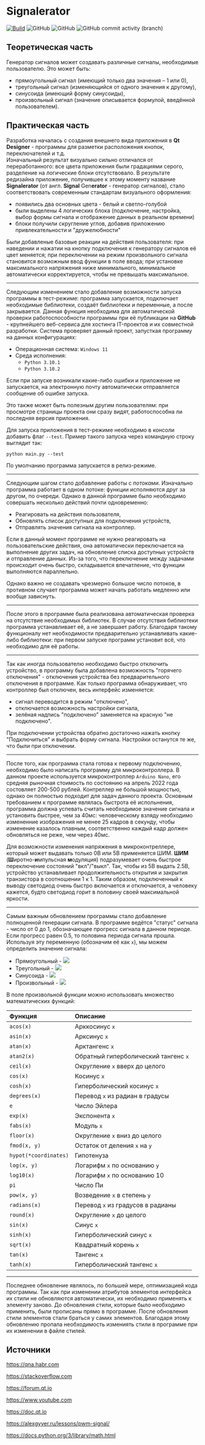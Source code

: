 # Signalerator

[![Build](https://github.com/EgorkA82/Signalerator/actions/workflows/main.yml/badge.svg)](https://github.com/EgorkA82/Signalerator/actions/workflows/main.yml)
![GitHub](https://img.shields.io/github/languages/code-size/EgorkA82/Signalerator)
![GitHub](https://img.shields.io/github/license/EgorkA82/Signalerator)
![GitHub commit activity (branch)](https://img.shields.io/github/commit-activity/m/EgorkA82/Signalerator)

## Теоретическая часть

Генератор сигналов может создавать различные сигналы, необходимые пользователю. Это может быть:

* прямоугольный сигнал (имеющий только два значения – 1 или 0),
* треугольный сигнал (изменяющийся от одного значения к другому),
* синусоида (имеющий форму синусоиды),
* произвольный сигнал (значение описывается формулой, введённой пользователем).

## Практическая часть

Разработка началась с создания внешнего вида приложения в **Qt Designer** - программы для разметки расположения кнопок, переключателей и т.д.\
Изначальный результат визуально сильно отличался от переработанного: все цвета приложения были градациями серого, разделение на логические блоки отсутствовало. В результате редизайна приложение, получившее к этому моменту название **Signalerator** (от англ. **Signal** Gen**erator** - генератор сигналов), стало соответствовать современным стандартам визуального оформления:

* появились два основных цвета - белый и светло-голубой
* были выделены 4 логических блока (подключение, настройка, выбор формы сигнала и отображение данных в реальном времени)
* блоки получили скругление углов, добавив приложению привлекательности и "дружелюбности"

Были добавленые базовые реакции на действия пользователя: при наведении и нажатии на кнопку подключения к генератору сигналов её цвет меняется; при переключении на режим произвольного сигнала становится возможным ввод функции в поле ввода; при установке максимального напряжения ниже минимального, минимальное автоматически корректируется, чтобы не превышать максимальное.

---

Следующим изменением стало добавление возможности запуска программы в тест-режиме: программа запускается, подключает необходимые библиотеки, создаёт библиотеки и переменные, а после закрывается. Данная функция необходима для автоматической проверки работоспособности программы при её публикации на **GitHub** - крупнейшего веб-сервиса для хостинга IT-проектов и их совместной разработки. Система проверяет данный проект, запусткая программу на данных конфигурациях:

* Операционная система: `Windows 11`
* Среда исполнения:
  - `Python 3.10.1`
  - `Python 3.10.2`

Если при запуске возникали какие-либо ошибки и приложение не запускается, на электронную почту автоматически отправляется сообщение об ошибке запуска.

Это также может быть полезным другим пользователям: при просмотре страницы проекта они сразу видят, работоспособна ли последняя версия приложения.

Для запуска приложения в тест-режиме необходимо в консоли добавить флаг `--test`. Пример такого запуска через командную строку выглядит так:

```python main.py --test```

По умолчанию программа запускается в релиз-режиме.

---

Следующим шагом стало добавление работы с *потоками*. Изначально программа работает в одном потоке: функции исполняются друг за другом, по очереди. Однако в данной программе было необходимо совершать несколько действий почти одновременно:

* Реагировать на действия пользователя,
* Обновлять список доступных для подключения устройств,
* Отправлять значения сигнала на контроллер.
  
Если в данный момент программе не нужно реагировать на пользовательские действия, она автоматически переключается на выполнение других задач, на обновление списка доступных устройств и отправление данных. Из-за того, что переключение между задачами происходит очень быстро, складывается впечатление, что функции выполняются параллельно.

Однако важно не создавать чрезмерно большое число потоков, в противном случает программа может начать работать медленно или вообще зависнуть.

---

После этого в программе была реализована автоматическая проверка на отсутствие необходимых библиотек. В случае отсутствия библиотеки программа устанавливает её, а не завершает работу. Благодаря такому функционалу нет необходимости предварительно устанавливать какие-либо библиотеки: при первом запуске программ установит всё, что необходимо для её работы.

---

Так как иногда пользователю необходимо быстро отключить устройство, в программу была добавлена возможность "горячего отключения" - отключения устройства без предварительного отключения в программе. Как только программа обнаруживает, что контроллер был отключен, весь интерфейс изменяется:

* сигнал переводится в режим "отключено",
* отключается возможность настройки сигнала,
* зелёная надпись "подключено" заменяется на красную "не подключено".

При подключении устройства обратно достаточно нажать кнопку "Подключиться" и выбрать форму сигнала. Настройки останутся те же, что были при отключении.

---

После того, как программа стала готова к первому подключению, необходимо было написать программу для микроконтроллера. В данном проекте используется микроконтроллер `Arduino Nano`, его средняя рыночная стоимость по состоянию на апрель 2022 года состовляет 200-500 рублей. Контреллер не большой мощностью, однако он полностью подходит для задач данного проекта. Основным требованием к программе являлась быстрота её испольнения, программа должна успевать считать необходимое значение сигнала и установить быстрее, чем за 40мс: человеческому взляду необходимо измененние изображения не менее 25 кадров в секунду, чтобы изменение казалось плавным, соответственно каждый кадр должен обновляться не реже, чем через 40мс.

Для возможности изменения напряжения в микроконтреллере, который может выдавать только 0В или 5В применяется ШИМ. **ШИМ** (**Ш**иротно-**и**мпульсная  **м**одуляция) подразумевает очень быстрое переключение состояний "вкл"/"выкл". Так, чтобы из 5В выдать 2.5В, устройство устанавливает продолжительность открытия и закрытия транзистора в соотношении 1 к 1. Таким образом, подключенный к выводу светодиод очень быстро включается и отключается, а человеку кажется, будто светодиод горит в половину своей максимальной яркости.

---

Самым важным обновлением программы стало добавление полноценной генерации сигнала. В программе ведётся "статус" сигнала - число от 0 до 1, обозначающее прогресс сигнала в данном периоде. Если прогресс равен 0.5, то половина периода сигнала прошла. Используя эту переменную (обозначим её как `x`), мы можем определить значение сигнала:

* Прямоугольный - ![](https://render.githubusercontent.com/render/math?math=(x%20%5Clt%200.5%20%5CRightarrow%200)%20%5Ciff%20(x%20%5Cgeq%200.5%20%5CRightarrow%201))
* Треугольный - ![](https://render.githubusercontent.com/render/math?math=(x%20%5Clt%200.5%20%5CRightarrow%202x)%20%5Ciff%20(x%20%5Cgeq%200.5%20%5CRightarrow%202(-x%20%2b%201)))
* Синусоида - ![](https://render.githubusercontent.com/render/math?math=%5Csin(2%20%5Cpi%20x%20%2b%201))
* Произвольный - ![](https://render.githubusercontent.com/render/math?math=%5Cint_%7B0%7D%5E%7B1%7D%20f(x))

В поле произвольной функции можно использовать множество математических функций:

| Функция | Описание |
| :- | :- |
| `acos(x)` | Арккосинус `x` |
| `asin(x)` | Арксинус `x` |
| `atan(x)` | Арктангенс `x` |
| `atan2(x)` | Обратный гиперболический тангенс `x` |
| `ceil(x)` | Округление `x` вверх до целого |
| `cos(x)` | Косинус `x` |
| `cosh(x)` | Гиперболический косинус `x` |
| `degrees(x)` | Перевод `x` из радиан в градусы |
| `e` | Число Эйлера |
| `exp(x)` | Экспонента `x` |
| `fabs(x)` | Модуль `x` |
| `floor(x)` | Округление `x` вниз до целого |
| `fmod(x, y)` | Остаток от деления `x` на `y` |
| `hypot(*coordinates)` | Гипотенуза |
| `log(x, y)` | Логарифм `x` по основанию `y` |
| `log10(x)` | Логарифм `x` по основанию 10 |
| `pi` | Число Пи |
| `pow(x, y)` | Возведение `x` в степень `y` |
| `radians(x)` | Перевод `x` из градусов в радианы |
| `round(x)` | Округление `x` до целого |
| `sin(x)` | Синус `x` |
| `sinh(x)` | Гиперболический синус `x` |
| `sqrt(x)` | Квадратный корень `x` |
| `tan(x)` | Тангенс `x` |
| `tanh(x)` | Гиперболический тангенс `x` |

---

Последнее обновление являлось, по большей мере, оптимизацией кода программы. Так как при изменении атрибутов элементов интерфейса их стили не обновляются автоматически, их необходимо применять к элементу заново. До обновления стили, которые было необходимо применить, были прописаны прямо в программе. После обновления стили элементов стали браться у самих элементов. Благодаря этому обновлению пропала необходимость измениять стили в программе при их изменении в файле стилей.

## Источники

<https://qna.habr.com>

<https://stackoverflow.com>

<https://forum.qt.io>

<https://www.youtube.com>

<https://doc.qt.io>

<https://alexgyver.ru/lessons/pwm-signal/>

<https://docs.python.org/3/library/math.html>
